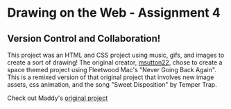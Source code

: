 # Drawing on the Web - Assignment 4

## Version Control and Collaboration!

This project was an HTML and CSS project using music, gifs, and images to create a sort of drawing! The original creator, [msutton22](https://github.com/msutton22/dotw-collab), chose to create a space themed project using Fleetwood Mac's "Never Going Back Again". This is a remixed version of that original project that involves new image assets, css animation, and the song "Sweet Disposition" by Temper Trap.



Check out Maddy's [original project](http://i6.cims.nyu.edu/~ms9642/htmlcss/)
